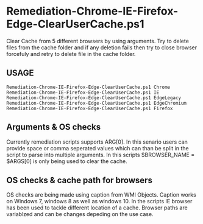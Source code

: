 # Remediation-Chrome-IE-Firefox-Edge-ClearUserCache.ps1
Clear Cache from 5 different browsers by using arguments. Try to delete files from the cache folder and if any deletion fails then try to close browser forcefuly and retry to delete file in the cache folder.
## USAGE
````
Remediation-Chrome-IE-Firefox-Edge-ClearUserCache.ps1 Chrome
Remediation-Chrome-IE-Firefox-Edge-ClearUserCache.ps1 IE
Remediation-Chrome-IE-Firefox-Edge-ClearUserCache.ps1 EdgeLegacy
Remediation-Chrome-IE-Firefox-Edge-ClearUserCache.ps1 EdgeChromium
Remediation-Chrome-IE-Firefox-Edge-ClearUserCache.ps1 Firefox
````
## Arguments & OS checks
Currently remediation scripts supports ARG[0]. In this senario users can provide space or comma seperated values which can than be split in the script to parse into multiple arguments. 
In this scripts $BROWSER_NAME = $ARGS[0] is only being used to clear the cache. 
## OS checks & cache path for browsers
OS checks are being made using caption from WMI Objects. Caption works on Windows 7, windows 8 as well as windows 10. 
In the scripts IE browser has been used to tackle different location of a cache. 
Browser paths are variablzed and can be changes depeding on the use case.
 



